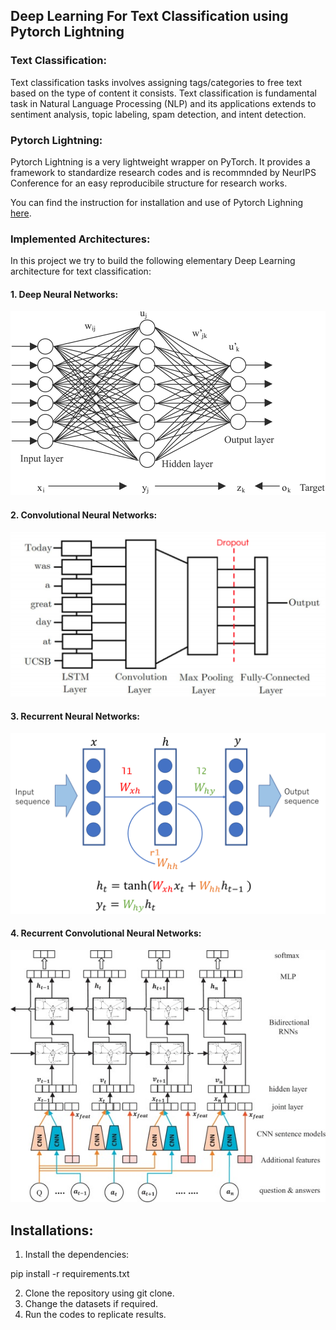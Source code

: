 
## Deep Learning For Text Classification using Pytorch Lightning

### Text Classification:

Text classification tasks involves assigning tags/categories to free text based on the type of content it consists. Text classification is fundamental task in Natural Language Processing (NLP) and its applications extends to sentiment analysis, topic labeling, spam detection, and intent detection.

### Pytorch Lightning:

Pytorch Lightning is a very lightweight wrapper on PyTorch. It provides a framework to standardize research codes and is recommnded by NeurIPS Conference for an easy reproducibile structure for research works.

You can find the instruction for installation and use of Pytorch Lighning [here](https://github.com/williamFalcon/pytorch-lightning).

### Implemented Architectures:
 In this project we try to build the following elementary Deep Learning architecture for text classification:

#### 1. Deep Neural Networks:
![Image description](https://github.com/Shivam0712/DeepLearningProjects/blob/master/DL_for_TextClassification/images/DNN_head.png)

#### 2. Convolutional Neural Networks:
![Image description](https://github.com/Shivam0712/DeepLearningProjects/blob/master/DL_for_TextClassification/images/CNN_head.png)

#### 3. Recurrent Neural Networks:
![Image description](https://github.com/Shivam0712/DeepLearningProjects/blob/master/DL_for_TextClassification/images/RNN_head.png)

#### 4. Recurrent Convolutional Neural Networks:
![Image description](https://github.com/Shivam0712/DeepLearningProjects/blob/master/DL_for_TextClassification/images/RCNN_Head.jpg)

## Installations:

1. Install the dependencies:

pip install -r requirements.txt

2. Clone the repository using git clone.
3. Change the datasets if required.
4. Run the codes to replicate results.



